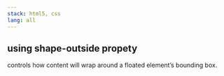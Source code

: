 ```yaml
---
stack: html5, css
lang: all
---
```


## using shape-outside propety
controls how content will wrap around a floated element’s bounding box.